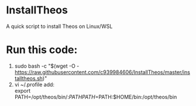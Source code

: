 # InstallTheos
 A quick script to install Theos on Linux/WSL

# Run this code:
1. sudo bash -c "$(wget -O - https://raw.githubusercontent.com/c939984606/InstallTheos/master/installtheos.sh)"
2. vi ~/.profile add:  
   export PATH=/opt/theos/bin/:$PATH  
   PATH=$PATH:$HOME/bin:/opt/theos/bin
